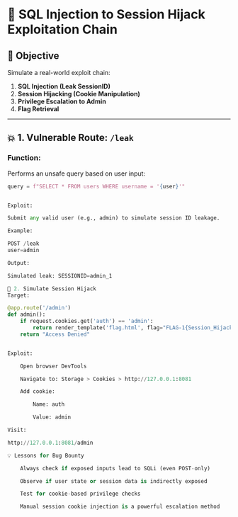 # 🧪 SQL Injection to Session Hijack Exploitation Chain

## 🎯 Objective
Simulate a real-world exploit chain:
1. **SQL Injection (Leak SessionID)**
2. **Session Hijacking (Cookie Manipulation)**
3. **Privilege Escalation to Admin**
4. **Flag Retrieval**

---

## 💥 1. Vulnerable Route: `/leak`

### Function:
Performs an unsafe query based on user input:
```python
query = f"SELECT * FROM users WHERE username = '{user}'"


Exploit:

Submit any valid user (e.g., admin) to simulate session ID leakage.

Example:

POST /leak
user=admin

Output:

Simulated leak: SESSIONID=admin_1

🔐 2. Simulate Session Hijack
Target:

@app.route('/admin')
def admin():
    if request.cookies.get('auth') == 'admin':
        return render_template('flag.html', flag="FLAG-1{Session_Hijack_Success}")
    return "Access Denied"


Exploit:

    Open browser DevTools

    Navigate to: Storage > Cookies > http://127.0.0.1:8081

    Add cookie:

        Name: auth

        Value: admin

Visit:

http://127.0.0.1:8081/admin

💡 Lessons for Bug Bounty

    Always check if exposed inputs lead to SQLi (even POST-only)

    Observe if user state or session data is indirectly exposed

    Test for cookie-based privilege checks

    Manual session cookie injection is a powerful escalation method